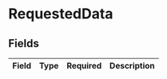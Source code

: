 # RequestedData


## Fields

| Field       | Type        | Required    | Description |
| ----------- | ----------- | ----------- | ----------- |